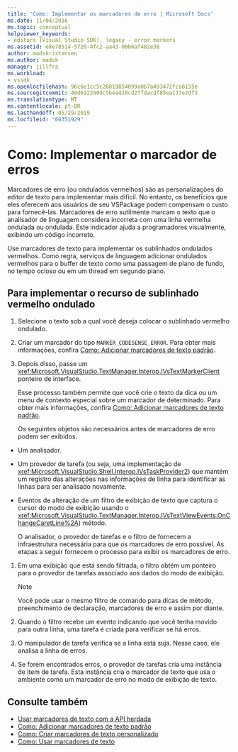 ```yaml
---
title: 'Como: Implementar os marcadores de erro | Microsoft Docs'
ms.date: 11/04/2016
ms.topic: conceptual
helpviewer_keywords:
- editors [Visual Studio SDK], legacy - error markers
ms.assetid: e8e78514-5720-4fc2-aa43-00b6af482e38
author: madskristensen
ms.author: madsk
manager: jillfra
ms.workload:
- vssdk
ms.openlocfilehash: 96c6e1cc5c26819854099a0b7a493472fca8155e
ms.sourcegitcommit: 40d612240dc5bea418cd27fdacdf85ea177e2df3
ms.translationtype: MT
ms.contentlocale: pt-BR
ms.lasthandoff: 05/29/2019
ms.locfileid: "66351929"
---
```

# <a name="how-to-implement-error-markers"></a>Como: Implementar o marcador de erros
Marcadores de erro (ou ondulados vermelhos) são as personalizações do editor de texto para implementar mais difícil. No entanto, os benefícios que eles oferecem aos usuários de seu VSPackage podem compensam o custo para fornecê-las. Marcadores de erro sutilmente marcam o texto que o analisador de linguagem considera incorreta com uma linha vermelha ondulada ou ondulada. Este indicador ajuda a programadores visualmente, exibindo um código incorreto.

 Use marcadores de texto para implementar os sublinhados ondulados vermelhos. Como regra, serviços de linguagem adicionar ondulados vermelhos para o buffer de texto como uma passagem de plano de fundo, no tempo ocioso ou em um thread em segundo plano.

## <a name="to-implement-the-red-wavy-underline-feature"></a>Para implementar o recurso de sublinhado vermelho ondulado

1. Selecione o texto sob a qual você deseja colocar o sublinhado vermelho ondulado.

2. Criar um marcador do tipo `MARKER_CODESENSE_ERROR`. Para obter mais informações, confira [Como: Adicionar marcadores de texto padrão](../extensibility/how-to-add-standard-text-markers.md).

3. Depois disso, passe um <xref:Microsoft.VisualStudio.TextManager.Interop.IVsTextMarkerClient> ponteiro de interface.

   Esse processo também permite que você crie o texto da dica ou um menu de contexto especial sobre um marcador de determinado. Para obter mais informações, confira [Como: Adicionar marcadores de texto padrão](../extensibility/how-to-add-standard-text-markers.md).

   Os seguintes objetos são necessários antes de marcadores de erro podem ser exibidos.

- Um analisador.

- Um provedor de tarefa (ou seja, uma implementação de <xref:Microsoft.VisualStudio.Shell.Interop.IVsTaskProvider2>) que mantém um registro das alterações nas informações de linha para identificar as linhas para ser analisado novamente.

- Eventos de alteração de um filtro de exibição de texto que captura o cursor do modo de exibição usando o <xref:Microsoft.VisualStudio.TextManager.Interop.IVsTextViewEvents.OnChangeCaretLine%2A>) método.

  O analisador, o provedor de tarefas e o filtro de fornecem a infraestrutura necessária para que os marcadores de erro possível. As etapas a seguir fornecem o processo para exibir os marcadores de erro.

1. Em uma exibição que está sendo filtrada, o filtro obtém um ponteiro para o provedor de tarefas associado aos dados do modo de exibição.

    > [!NOTE]
    > Você pode usar o mesmo filtro de comando para dicas de método, preenchimento de declaração, marcadores de erro e assim por diante.

2. Quando o filtro recebe um evento indicando que você tenha movido para outra linha, uma tarefa é criada para verificar se há erros.

3. O manipulador de tarefa verifica se a linha está suja. Nesse caso, ele analisa a linha de erros.

4. Se forem encontrados erros, o provedor de tarefas cria uma instância de item de tarefa. Esta instância cria o marcador de texto que usa o ambiente como um marcador de erro no modo de exibição de texto.

## <a name="see-also"></a>Consulte também
- [Usar marcadores de texto com a API herdada](../extensibility/using-text-markers-with-the-legacy-api.md)
- [Como: Adicionar marcadores de texto padrão](../extensibility/how-to-add-standard-text-markers.md)
- [Como: Criar marcadores de texto personalizado](../extensibility/how-to-create-custom-text-markers.md)
- [Como: Usar marcadores de texto](../extensibility/how-to-use-text-markers.md)
